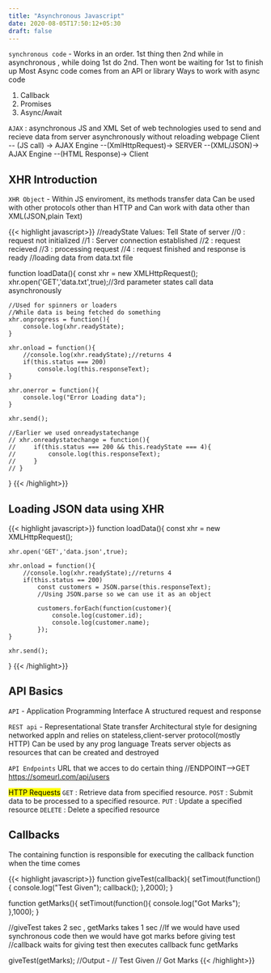```yaml
---
title: "Asynchronous Javascript"
date: 2020-08-05T17:50:12+05:30
draft: false
---
```


`synchronous code` - Works in an order. 1st thing then 2nd while in asynchronous , while doing 1st do 2nd. Then wont be waiting for 1st to finish up Most Async code comes from an API or library
Ways to work with async code
1. Callback
2. Promises
3. Async/Await

`AJAX` : asynchronous JS and XML
Set of web technologies used to send and recieve data from server asynchronously without reloading webpage
Client -- (JS call) -> AJAX Engine --(XmlHttpRequest)-> SERVER --(XML/JSON)-> AJAX Engine --(HTML Response)-> Client

## XHR Introduction
`XHR Object` - Within JS enviroment, its methods transfer data
Can be used with other protocols other than HTTP and Can work with data other than XML(JSON,plain Text)

{{< highlight javascript>}}
//readyState Values: Tell State of server
//0 : request not initialized
//1 : Server connection established
//2 : request recieved
//3 : processing request
//4 : request finished and response is ready
//loading data from data.txt file

function loadData(){
    const xhr = new XMLHttpRequest();
    xhr.open('GET','data.txt',true);//3rd parameter states call data asynchronously
    
    //Used for spinners or loaders
    //While data is being fetched do something
    xhr.onprogress = function(){
        console.log(xhr.readyState);
    }

    xhr.onload = function(){
        //console.log(xhr.readyState);//returns 4
        if(this.status === 200)
            console.log(this.responseText);
    }

    xhr.onerror = function(){
        console.log("Error Loading data");
    }

    xhr.send();

    //Earlier we used onreadystatechange
    // xhr.onreadystatechange = function(){
    //     if(this.status === 200 && this.readyState === 4){
    //         console.log(this.responseText);
    //     }
    // }    
}
{{< /highlight>}}

## Loading JSON data using XHR

{{< highlight javascript>}}
function loadData(){
    const xhr = new XMLHttpRequest();

    xhr.open('GET','data.json',true);

    xhr.onload = function(){
        //console.log(xhr.readyState);//returns 4
        if(this.status == 200)
            const customers = JSON.parse(this.responseText);
            //Using JSON.parse so we can use it as an object

            customers.forEach(function(customer){
                console.log(customer.id);
                console.log(customer.name);
            });
    }

    xhr.send();

}
{{< /highlight>}}


## API Basics
`API` - Application Programming Interface
A structured request and response

`REST api` - Representational State transfer
Architectural style for designing networked appln and relies on stateless,client-server protocol(mostly HTTP)
Can be used by any prog language
Treats server objects as resources that can be created and destroyed

`API Endpoints` URL that we acces to do certain thing
//ENDPOINT-->GET https://someurl.com/api/users

<mark>HTTP Requests</mark>
`GET` : Retrieve data from specified resource.
`POST` : Submit data to be processed to a specified resource.
`PUT` : Update a specified resource
`DELETE` : Delete a specified resource

## Callbacks
The containing function is responsible for executing the callback function when the time comes

{{< highlight javascript>}}
function giveTest(callback){
    setTimout(function(){
        console.log("Test Given");
        callback();
    },2000);
}

function getMarks(){
    setTimout(function(){
        console.log("Got Marks");
    },1000);
}

//giveTest takes 2 sec , getMarks takes 1 sec
//If we would have used synchronous code then we would have got marks before giving test
//callback waits for giving test then executes callback func getMarks 

giveTest(getMarks);
//Output - 
//  Test Given
//  Got Marks
{{< /highlight>}}